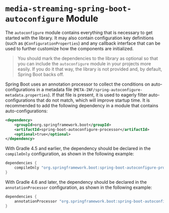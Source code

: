 # `media-streaming-spring-boot-autoconfigure` Module

The `autoconfigure` module contains everything that is necessary to get started with the library. It may also contain configuration key definitions (such as `@ConfigurationProperties`) and any callback interface that can be used to further customize how the components are initialized.

> You should mark the dependencies to the library as optional so that you can include the `autoconfigure` module in your projects more easily. If you do it that way, the library is not provided and, by default, Spring Boot backs off.
>

Spring Boot uses an annotation processor to collect the conditions on auto-configurations in a metadata file (`META-INF/spring-autoconfigure-metadata.properties`). If that file is present, it is used to eagerly filter auto-configurations that do not match, which will improve startup time. It is recommended to add the following dependency in a module that contains auto-configurations:

```xml
<dependency>
	<groupId>org.springframework.boot</groupId>
	<artifactId>spring-boot-autoconfigure-processor</artifactId>
	<optional>true</optional>
</dependency>
```

With Gradle 4.5 and earlier, the dependency should be declared in the `compileOnly` configuration, as shown in the following example:

```groovy
dependencies {
	compileOnly "org.springframework.boot:spring-boot-autoconfigure-processor"
}
```

With Gradle 4.6 and later, the dependency should be declared in the `annotationProcessor` configuration, as shown in the following example:

```groovy
dependencies {
	annotationProcessor "org.springframework.boot:spring-boot-autoconfigure-processor"
}
```

